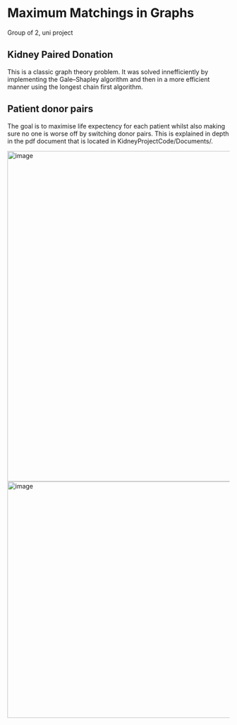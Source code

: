 # Maximum Matchings in Graphs
Group of 2, uni project 

## Kidney Paired Donation

This is a classic graph theory problem. It was solved innefficiently by implementing the Gale–Shapley algorithm and then in a more efficient manner using the longest chain first algorithm. 

## Patient donor pairs
The goal is to maximise life expectency for each patient whilst also making sure no one is worse off by switching donor pairs. This is explained in depth in the pdf document that is located in 
KidneyProjectCode/Documents/.

<img width="749" alt="image" src="https://user-images.githubusercontent.com/44605305/205717985-9c2329ab-849f-4881-8974-bd96d85c0c00.png">
<img width="536" alt="image" src="https://user-images.githubusercontent.com/44605305/205717998-ca503421-f9aa-4a1b-a503-9ef80430994f.png">

